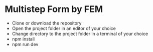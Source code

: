 # Multistep Form by FEM
- Clone or download the repository
- Open the project folder in an editor of your choice
- Change directory to the project folder in a terminal of your choice
- npm install
- npm run dev 
